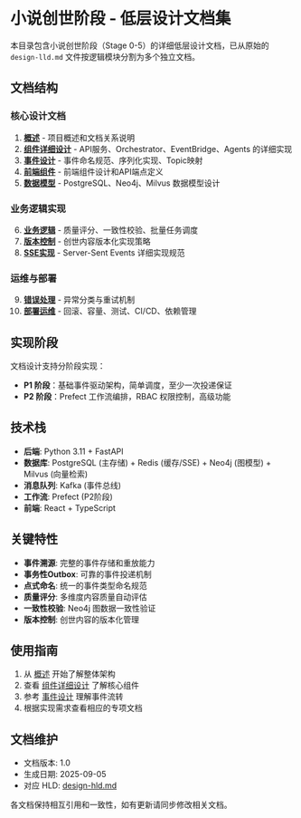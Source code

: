 # 小说创世阶段 - 低层设计文档集

本目录包含小说创世阶段（Stage 0-5）的详细低层设计文档，已从原始的 `design-lld.md` 文件按逻辑模块分割为多个独立文档。

## 文档结构

### 核心设计文档

1. **[概述](overview.md)** - 项目概述和文档关系说明
2. **[组件详细设计](components.md)** - API服务、Orchestrator、EventBridge、Agents 的详细实现
3. **[事件设计](events.md)** - 事件命名规范、序列化实现、Topic映射
4. **[前端组件](frontend.md)** - 前端组件设计和API端点定义
5. **[数据模型](data-models.md)** - PostgreSQL、Neo4j、Milvus 数据模型设计

### 业务逻辑实现

6. **[业务逻辑](business-logic.md)** - 质量评分、一致性校验、批量任务调度
7. **[版本控制](versioning.md)** - 创世内容版本化实现策略
8. **[SSE实现](sse.md)** - Server-Sent Events 详细实现规范

### 运维与部署

9. **[错误处理](error-handling.md)** - 异常分类与重试机制
10. **[部署运维](deployment.md)** - 回滚、容量、测试、CI/CD、依赖管理

## 实现阶段

文档设计支持分阶段实现：

- **P1 阶段**：基础事件驱动架构，简单调度，至少一次投递保证
- **P2 阶段**：Prefect 工作流编排，RBAC 权限控制，高级功能

## 技术栈

- **后端**: Python 3.11 + FastAPI
- **数据库**: PostgreSQL (主存储) + Redis (缓存/SSE) + Neo4j (图模型) + Milvus (向量检索)  
- **消息队列**: Kafka (事件总线)
- **工作流**: Prefect (P2阶段)
- **前端**: React + TypeScript

## 关键特性

- **事件溯源**: 完整的事件存储和重放能力
- **事务性Outbox**: 可靠的事件投递机制  
- **点式命名**: 统一的事件类型命名规范
- **质量评分**: 多维度内容质量自动评估
- **一致性校验**: Neo4j 图数据一致性验证
- **版本控制**: 创世内容的版本化管理

## 使用指南

1. 从 [概述](overview.md) 开始了解整体架构
2. 查看 [组件详细设计](components.md) 了解核心组件
3. 参考 [事件设计](events.md) 理解事件流转
4. 根据实现需求查看相应的专项文档

## 文档维护

- 文档版本: 1.0
- 生成日期: 2025-09-05  
- 对应 HLD: [design-hld.md](../design-hld.md)

各文档保持相互引用和一致性，如有更新请同步修改相关文档。